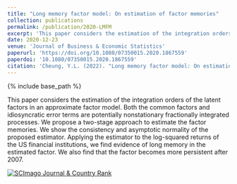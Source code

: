 ```yaml
---
title: "Long memory factor model: On estimation of factor memories"
collection: publications
permalink: /publication/2020-LMFM
excerpt: 'This paper considers the estimation of the integration orders of the latent factors in an approximate factor model.'
date: 2020-12-23
venue: 'Journal of Business & Economic Statistics'
paperurl: 'https://doi.org/10.1080/07350015.2020.1867559'
paperdoi: '10.1080/07350015.2020.1867559'
citation: 'Cheung, Y.L. (2022). "Long memory factor model: On estimation of factor memories" <i>Journal of Business & Economic Statistics</i>, 40(2), 756-769.'
---
```

{% include base_path %}

This paper considers the estimation of the integration orders of the latent factors in an approximate factor model. Both the common factors and idiosyncratic error terms are potentially nonstationary fractionally integrated processes. We propose a two-stage approach to estimate the factor memories. We show the consistency and asymptotic normality of the proposed estimator. Applying the estimator to the log-squared returns of the US financial institutions, we find evidence of long memory in the estimated factor. We also find that the factor becomes more persistent after 2007.

<a href="https://www.scimagojr.com/journalsearch.php?q=27162&amp;tip=sid&amp;exact=no" title="SCImago Journal &amp; Country Rank"><img border="0" src="https://www.scimagojr.com/journal_img.php?id=27162" alt="SCImago Journal &amp; Country Rank"  /></a>
